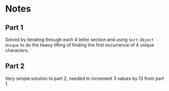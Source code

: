 # Notes

## Part 1

Solved by iterating through each 4 letter section and using `Sort-Object -Unique` to do the heavy lifting of finding the first occurrence of 4 unique characters.

## Part 2

Very simple solution to part 2, needed to increment 3 values by 13 from part 1.
